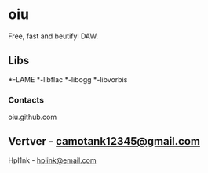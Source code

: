 # oiu

Free, fast and beutifyl DAW.

## Libs

*-LAME
*-libflac
*-libogg
*-libvorbis

### Contacts
oiu.github.com

Vertver - <camotank12345@gmail.com>
---
Hpl1nk - <hplink@email.com>
